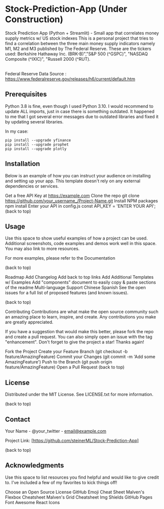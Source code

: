 # Stock-Prediction-App (Under Construction)
Stock Prediction App (Python + Streamlit) - Small app that correlates money supply metrics w/ US stock indexes
This is a personal project that tries to find a correlation between the three 
main money supply indicators namely M1, M2 and M3 published by The Federal Reserve.
These are the tickers used: Berkshire Hathaway Inc. (BRK-B)","S&P 500 (^GSPC)", "NASDAQ Composite (^IXIC)",
"Russell 2000 (^RUT).

<br>Federal Reserve Data Source : https://www.federalreserve.gov/releases/h6/current/default.htm</br>

## Prerequisites
Python 3.8 is fine, even though I used Python 3.10.
I would recommend to update ALL imports, just in case there is something outdated. 
It happened to me that I got several error messages due to outdated libraries and fixed it by updating several libraries.

In my case:
```pip install --upgrade streamlit
pip install --upgrade yfinance
pip install --upgrade prophet
pip install --upgrade plotly
```

## Installation
Below is an example of how you can instruct your audience on installing and setting up your app. This template doesn't rely on any external dependencies or services.

Get a free API Key at https://example.com
Clone the repo
git clone https://github.com/your_username_/Project-Name.git
Install NPM packages
npm install
Enter your API in config.js
const API_KEY = 'ENTER YOUR API';
(back to top)

## Usage
Use this space to show useful examples of how a project can be used. Additional screenshots, code examples and demos work well in this space. You may also link to more resources.

For more examples, please refer to the Documentation

(back to top)

Roadmap
 Add Changelog
 Add back to top links
 Add Additional Templates w/ Examples
 Add "components" document to easily copy & paste sections of the readme
 Multi-language Support
 Chinese
 Spanish
See the open issues for a full list of proposed features (and known issues).

(back to top)

Contributing
Contributions are what make the open source community such an amazing place to learn, inspire, and create. Any contributions you make are greatly appreciated.

If you have a suggestion that would make this better, please fork the repo and create a pull request. You can also simply open an issue with the tag "enhancement". Don't forget to give the project a star! Thanks again!

Fork the Project
Create your Feature Branch (git checkout -b feature/AmazingFeature)
Commit your Changes (git commit -m 'Add some AmazingFeature')
Push to the Branch (git push origin feature/AmazingFeature)
Open a Pull Request
(back to top)

## License
Distributed under the MIT License. See LICENSE.txt for more information.

(back to top)

## Contact
Your Name - @your_twitter - email@example.com

Project Link: [https://github.com/steinerML/Stock-Prediction-App]

(back to top)

## Acknowledgments
Use this space to list resources you find helpful and would like to give credit to. I've included a few of my favorites to kick things off!

Choose an Open Source License
GitHub Emoji Cheat Sheet
Malven's Flexbox Cheatsheet
Malven's Grid Cheatsheet
Img Shields
GitHub Pages
Font Awesome
React Icons
